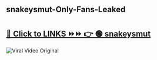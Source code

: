 
 ## snakeysmut-Only-Fans-Leaked

# <h2><a href="https://clipsfans.com/snakeysmut&ref=git">🔗 Click to LINKS ⏩⏩ 👉 🟢 snakeysmut </a></h2>

<a href="https://clipsfans.com/snakeysmut&ref=git" rel="nofollow" data-target="animated-image.originalLink"><img src="https://i.ibb.co.com/xMMVF88/686577567.gif" alt="Viral Video Original" style="max-width: 100%; display: inline-block;" data-target="animated-image.originalImage"></a>
